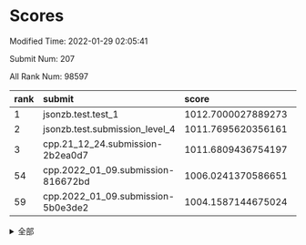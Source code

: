 # Scores

Modified Time: 2022-01-29 02:05:41

Submit Num: 207

All Rank Num: 98597

| rank |               submit               |       score        |       sigma        | pk_num |
| :--- | :--------------------------------- | :----------------- | :----------------- | :----- |
| 1    | jsonzb.test.test_1                 | 1012.7000027889273 | 0.7897013990307531 | 1906   |
| 2    | jsonzb.test.submission_level_4     | 1011.7695620356161 | 0.8115192621192626 | 1903   |
| 3    | cpp.21_12_24.submission-2b2ea0d7   | 1011.6809436754197 | 0.7810371402968049 | 1899   |
| 54   | cpp.2022_01_09.submission-816672bd | 1006.0241370586651 | 0.7314765572623502 | 1908   |
| 59   | cpp.2022_01_09.submission-5b0e3de2 | 1004.1587144675024 | 0.7066954368140557 | 1904   |


<details>
<summary>全部</summary>

| rank |                 submit                 |       score        |       sigma        | pk_num |
| :--- | :------------------------------------- | :----------------- | :----------------- | :----- |
| 1    | jsonzb.test.test_1                     | 1012.7000027889273 | 0.7897013990307531 | 1906   |
| 2    | jsonzb.test.submission_level_4         | 1011.7695620356161 | 0.8115192621192626 | 1903   |
| 3    | cpp.21_12_24.submission-2b2ea0d7       | 1011.6809436754197 | 0.7810371402968049 | 1899   |
| 4    | gobigger.level_3.submission_level_3_2  | 1011.6313974606521 | 0.7714954156075476 | 1899   |
| 5    | gobigger.level_3.submission_level_3_46 | 1011.2163839173658 | 0.7655607280988932 | 1902   |
| 6    | gobigger.level_3.submission_level_3_27 | 1010.9935051259495 | 0.7760010551546915 | 1906   |
| 7    | gobigger.level_3.submission_level_3_49 | 1010.9683004764271 | 0.745917774895093  | 1905   |
| 8    | gobigger.level_3.submission_level_3_19 | 1010.9275638925607 | 0.7605581038188348 | 1900   |
| 9    | gobigger.level_3.submission_level_3_42 | 1010.8238709888957 | 0.7976122453653471 | 1899   |
| 10   | gobigger.level_3.submission_level_3_6  | 1010.783050072793  | 0.7638644817005785 | 1905   |
| 11   | gobigger.level_3.submission_level_3_47 | 1010.7591652907934 | 0.7627933667015466 | 1906   |
| 12   | gobigger.level_3.submission_level_3_9  | 1010.6953478978811 | 0.7506327981923125 | 1909   |
| 13   | gobigger.level_3.submission_level_3_40 | 1010.6078593247199 | 0.7668921596027327 | 1909   |
| 14   | gobigger.level_3.submission_level_3_12 | 1010.5425026886072 | 0.7501607743745624 | 1907   |
| 15   | gobigger.level_3.submission_level_3_31 | 1010.5003814391018 | 0.7749636794247975 | 1907   |
| 16   | gobigger.level_3.submission_level_3_13 | 1010.4778187885787 | 0.7601119336375995 | 1907   |
| 17   | gobigger.level_3.submission_level_3_5  | 1010.301254626879  | 0.7446411805149101 | 1903   |
| 18   | gobigger.level_3.submission_level_3_44 | 1010.2848835164228 | 0.7523985369069474 | 1901   |
| 19   | gobigger.level_3.submission_level_3_26 | 1010.273541111729  | 0.7543531355226779 | 1906   |
| 20   | gobigger.level_3.submission_level_3_38 | 1010.2371881032499 | 0.7685682173722711 | 1905   |
| 21   | gobigger.level_3.submission_level_3_1  | 1010.1943387169587 | 0.7663757585262174 | 1903   |
| 22   | gobigger.level_3.submission_level_3_23 | 1010.1601452256524 | 0.7417741291785609 | 1905   |
| 23   | gobigger.level_3.submission_level_3_32 | 1010.0646622548393 | 0.760122608710477  | 1906   |
| 24   | gobigger.level_3.submission_level_3_0  | 1010.0413717128314 | 0.7636742557342582 | 1908   |
| 25   | gobigger.level_3.submission_level_3_8  | 1009.9982835348284 | 0.7606286804776374 | 1910   |
| 26   | gobigger.level_3.submission_level_3_20 | 1009.9850126369541 | 0.7447850341448846 | 1902   |
| 27   | gobigger.level_3.submission_level_3_4  | 1009.922243269202  | 0.7407207642967505 | 1903   |
| 28   | gobigger.level_3.submission_level_3_21 | 1009.8513015379322 | 0.7460894549108018 | 1905   |
| 29   | gobigger.level_3.submission_level_3_28 | 1009.8399909955195 | 0.749989111378398  | 1911   |
| 30   | gobigger.level_3.submission_level_3_48 | 1009.783566242061  | 0.750484770291242  | 1908   |
| 31   | gobigger.level_3.submission_level_3_18 | 1009.7537162054471 | 0.7553239420066182 | 1906   |
| 32   | gobigger.level_3.submission_level_3_43 | 1009.6669199087152 | 0.7483376963624432 | 1907   |
| 33   | gobigger.level_3.submission_level_3_7  | 1009.6335671640153 | 0.7728037203755331 | 1902   |
| 34   | gobigger.level_3.submission_level_3_10 | 1009.4915889536119 | 0.7435770710546249 | 1907   |
| 35   | gobigger.level_3.submission_level_3_45 | 1009.3826426599315 | 0.7766318200193376 | 1906   |
| 36   | gobigger.level_3.submission_level_3_39 | 1009.3310359640568 | 0.7510401271671636 | 1903   |
| 37   | gobigger.level_3.submission_level_3_14 | 1009.3082605501595 | 0.7809488918683922 | 1907   |
| 38   | gobigger.level_3.submission_level_3_34 | 1009.2604349324782 | 0.7555208058716975 | 1906   |
| 39   | gobigger.level_3.submission_level_3_41 | 1009.2549206106858 | 0.7503960742542534 | 1909   |
| 40   | gobigger.level_3.submission_level_3_15 | 1009.2309204932715 | 0.7504626699781363 | 1910   |
| 41   | gobigger.level_3.submission_level_3_37 | 1009.17450463866   | 0.7382727154897126 | 1906   |
| 42   | gobigger.level_3.submission_level_3_30 | 1009.0510894433959 | 0.7566143118686353 | 1908   |
| 43   | gobigger.level_3.submission_level_3_33 | 1009.0035465165117 | 0.7345494173547913 | 1908   |
| 44   | gobigger.level_3.submission_level_3_11 | 1008.9246965905198 | 0.7452378854082307 | 1907   |
| 45   | gobigger.level_3.submission_level_3_29 | 1008.9098443331582 | 0.7381552481621872 | 1899   |
| 46   | gobigger.level_3.submission_level_3_36 | 1008.8484668726153 | 0.7395084411876497 | 1908   |
| 47   | gobigger.level_3.submission_level_3_24 | 1008.7713095952719 | 0.7466233845412287 | 1897   |
| 48   | gobigger.level_3.submission_level_3_35 | 1008.7712988932941 | 0.7687181531257785 | 1902   |
| 49   | gobigger.level_3.submission_level_3_22 | 1008.764422077519  | 0.7453131662759446 | 1900   |
| 50   | gobigger.level_3.submission_level_3_17 | 1008.7400906521059 | 0.7465842868433387 | 1905   |
| 51   | gobigger.level_3.submission_level_3_3  | 1008.7220721232951 | 0.7370902932193653 | 1910   |
| 52   | gobigger.level_3.submission_level_3_25 | 1008.691614272547  | 0.7416157224269975 | 1907   |
| 53   | gobigger.level_3.submission_level_3_16 | 1008.6559284923554 | 0.7698480191493943 | 1909   |
| 54   | cpp.2022_01_09.submission-816672bd     | 1006.0241370586651 | 0.7314765572623502 | 1908   |
| 55   | gobigger.level_1.submission_level_1_46 | 1004.7480073806389 | 0.7166502899326809 | 1902   |
| 56   | gobigger.level_1.submission_level_1_5  | 1004.6186152025795 | 0.7274640161019486 | 1908   |
| 57   | gobigger.level_1.submission_level_1_29 | 1004.2432449967895 | 0.7113314267062748 | 1908   |
| 58   | gobigger.level_1.submission_level_1_21 | 1004.1591480681852 | 0.7389636149001634 | 1902   |
| 59   | cpp.2022_01_09.submission-5b0e3de2     | 1004.1587144675024 | 0.7066954368140557 | 1904   |
| 60   | gobigger.level_1.submission_level_1_28 | 1004.1105413845246 | 0.6981586822399701 | 1904   |
| 61   | gobigger.level_1.submission_level_1_6  | 1003.9479598202398 | 0.7227861661101003 | 1902   |
| 62   | gobigger.level_1.submission_level_1_44 | 1003.9046632666174 | 0.7175085624525016 | 1903   |
| 63   | gobigger.level_1.submission_level_1_32 | 1003.8773035947182 | 0.7211114958427273 | 1899   |
| 64   | gobigger.level_1.submission_level_1_19 | 1003.8770010492104 | 0.72362024632917   | 1905   |
| 65   | gobigger.level_1.submission_level_1_42 | 1003.8359651704244 | 0.7236847817039245 | 1904   |
| 66   | gobigger.level_1.submission_level_1_37 | 1003.8291064164772 | 0.7047645329309306 | 1905   |
| 67   | gobigger.level_1.submission_level_1_36 | 1003.8181819312545 | 0.7150607753609977 | 1904   |
| 68   | gobigger.level_1.submission_level_1_2  | 1003.8131117781521 | 0.7191011715246303 | 1908   |
| 69   | gobigger.level_1.submission_level_1_25 | 1003.8058495077049 | 0.722266145587278  | 1902   |
| 70   | gobigger.level_1.submission_level_1_7  | 1003.751607770643  | 0.7152230134963823 | 1905   |
| 71   | gobigger.level_1.submission_level_1_15 | 1003.7501625623795 | 0.7082127778761101 | 1911   |
| 72   | gobigger.level_1.submission_level_1_0  | 1003.7492462852198 | 0.7143513567080921 | 1908   |
| 73   | gobigger.level_1.submission_level_1_16 | 1003.7308915920115 | 0.7177293633729614 | 1908   |
| 74   | gobigger.level_1.submission_level_1_9  | 1003.5964087341973 | 0.7303142460176756 | 1903   |
| 75   | gobigger.level_1.submission_level_1_26 | 1003.5428933891872 | 0.7242090548797508 | 1906   |
| 76   | gobigger.level_1.submission_level_1_43 | 1003.535846449212  | 0.7146265239075644 | 1906   |
| 77   | gobigger.level_1.submission_level_1_45 | 1003.4625938893172 | 0.7220175186888249 | 1904   |
| 78   | gobigger.level_1.submission_level_1_20 | 1003.4378248401836 | 0.7169190702601868 | 1906   |
| 79   | gobigger.level_1.submission_level_1_33 | 1003.4195649910946 | 0.7158906251540674 | 1906   |
| 80   | gobigger.level_1.submission_level_1_12 | 1003.3498206182717 | 0.7103358513930351 | 1907   |
| 81   | gobigger.level_1.submission_level_1_27 | 1003.2448835018891 | 0.7043182854119576 | 1906   |
| 82   | gobigger.level_1.submission_level_1_1  | 1003.2239547572648 | 0.717784012085446  | 1905   |
| 83   | gobigger.level_1.submission_level_1_10 | 1003.1648272411179 | 0.7082995166505833 | 1906   |
| 84   | gobigger.level_1.submission_level_1_17 | 1003.112302129506  | 0.7083471713817923 | 1905   |
| 85   | gobigger.level_1.submission_level_1_18 | 1003.0863195043659 | 0.7111455723307298 | 1899   |
| 86   | gobigger.level_1.submission_level_1_14 | 1003.0487358010851 | 0.7226308310408632 | 1906   |
| 87   | gobigger.level_1.submission_level_1_38 | 1002.9483079146635 | 0.703264160775523  | 1909   |
| 88   | gobigger.level_1.submission_level_1_35 | 1002.8965656869314 | 0.7112750272364751 | 1904   |
| 89   | gobigger.level_1.submission_level_1_30 | 1002.8928593558405 | 0.7244777028987458 | 1907   |
| 90   | gobigger.level_1.submission_level_1_48 | 1002.8459962295607 | 0.7111757478577833 | 1903   |
| 91   | gobigger.level_1.submission_level_1_34 | 1002.8105610253373 | 0.709789959396041  | 1909   |
| 92   | gobigger.level_1.submission_level_1_11 | 1002.8048184597095 | 0.7124255155983947 | 1905   |
| 93   | gobigger.level_1.submission_level_1_23 | 1002.7551780787138 | 0.7067464482373055 | 1903   |
| 94   | gobigger.level_1.submission_level_1_39 | 1002.6952057965981 | 0.7189134509419718 | 1906   |
| 95   | gobigger.level_1.submission_level_1_13 | 1002.6386691085677 | 0.7137638949897918 | 1906   |
| 96   | gobigger.level_1.submission_level_1_22 | 1002.6005436200414 | 0.7090531698596592 | 1904   |
| 97   | gobigger.level_1.submission_level_1_8  | 1002.550990824636  | 0.7173017345262457 | 1902   |
| 98   | gobigger.level_1.submission_level_1_31 | 1002.5454479248888 | 0.7156989507801194 | 1905   |
| 99   | gobigger.level_1.submission_level_1_49 | 1002.3858725274343 | 0.7065987227350952 | 1909   |
| 100  | gobigger.level_1.submission_level_1_4  | 1002.0745651582147 | 0.7126267047889322 | 1905   |
| 101  | gobigger.level_1.submission_level_1_3  | 1002.0307834101142 | 0.7149435249136967 | 1902   |
| 102  | gobigger.level_1.submission_level_1_47 | 1001.8834997150976 | 0.7087185960422214 | 1904   |
| 103  | gobigger.level_1.submission_level_1_40 | 1001.7330096474049 | 0.7114325791058586 | 1911   |
| 104  | gobigger.level_1.submission_level_1_41 | 1001.7307784036964 | 0.7168893324470069 | 1905   |
| 105  | gobigger.level_1.submission_level_1_24 | 1000.9550985022589 | 0.7062076273769123 | 1907   |
| 106  | gobigger.random.submission_random_37   | 997.368958097737   | 0.6967706268769388 | 1907   |
| 107  | gobigger.random.submission_random_7    | 997.015341089046   | 0.712124594055269  | 1906   |
| 108  | gobigger.random.submission_random_39   | 996.695381842749   | 0.7095767800630765 | 1905   |
| 109  | gobigger.random.submission_random_16   | 996.6437344834106  | 0.720543990542441  | 1908   |
| 110  | gobigger.random.submission_random_23   | 996.626196265296   | 0.7025566997153535 | 1907   |
| 111  | gobigger.random.submission_random_14   | 996.6221214242489  | 0.7066003627310499 | 1907   |
| 112  | gobigger.random.submission_random_21   | 996.6137480780101  | 0.7078423645556517 | 1909   |
| 113  | gobigger.random.submission_random_17   | 996.5221278974902  | 0.7177810541589719 | 1906   |
| 114  | gobigger.random.submission_random_28   | 996.4996455201335  | 0.6996212754945624 | 1904   |
| 115  | gobigger.random.submission_random_41   | 996.4904508276264  | 0.7016615001718072 | 1904   |
| 116  | gobigger.random.submission_random_8    | 996.4518727783595  | 0.7128891077577852 | 1907   |
| 117  | gobigger.random.submission_random_43   | 996.4317834061235  | 0.6928520896143785 | 1908   |
| 118  | gobigger.random.submission_random_9    | 996.4211947689564  | 0.7076153058863555 | 1909   |
| 119  | gobigger.random.submission_random_11   | 996.413794631153   | 0.7063090503477683 | 1904   |
| 120  | gobigger.random.submission_random_34   | 996.3581184949408  | 0.7140070589047136 | 1904   |
| 121  | gobigger.random.submission_random_29   | 996.3163303039013  | 0.7079068280131754 | 1908   |
| 122  | gobigger.random.submission_random_38   | 996.2967572379666  | 0.7221980638205757 | 1907   |
| 123  | gobigger.random.submission_random_0    | 996.1620483519945  | 0.7134223682385472 | 1900   |
| 124  | gobigger.random.submission_random_44   | 996.151761242832   | 0.7080245432486852 | 1911   |
| 125  | gobigger.random.submission_random_31   | 996.1517575060252  | 0.703706551932711  | 1909   |
| 126  | gobigger.random.submission_random_22   | 996.0500596117078  | 0.7066714233146424 | 1905   |
| 127  | gobigger.random.submission_random_36   | 996.0473933064405  | 0.7164208509967115 | 1902   |
| 128  | gobigger.random.submission_random_35   | 996.0404031073524  | 0.6946556187564294 | 1907   |
| 129  | gobigger.random.submission_random_30   | 996.0355647213697  | 0.71600143062469   | 1906   |
| 130  | gobigger.random.submission_random_45   | 996.0258903963874  | 0.7052705167024366 | 1906   |
| 131  | gobigger.random.submission_random_19   | 996.0196985863331  | 0.7278683222333062 | 1909   |
| 132  | gobigger.random.submission_random_24   | 996.0185473936336  | 0.7095851808546331 | 1902   |
| 133  | gobigger.random.submission_random_10   | 995.9496316504612  | 0.7093044969122141 | 1908   |
| 134  | gobigger.random.submission_random_4    | 995.9282690003403  | 0.7219858279351907 | 1902   |
| 135  | gobigger.random.submission_random_3    | 995.899017770803   | 0.6995544717839749 | 1902   |
| 136  | gobigger.random.submission_random_32   | 995.8854027067417  | 0.7041942848389798 | 1905   |
| 137  | gobigger.random.submission_random_6    | 995.8337927245913  | 0.7054151187791753 | 1904   |
| 138  | gobigger.random.submission_random_49   | 995.8067874363348  | 0.7282124306137352 | 1908   |
| 139  | gobigger.random.submission_random_47   | 995.7295433593615  | 0.7062367585080707 | 1903   |
| 140  | gobigger.random.submission_random_46   | 995.7053182403049  | 0.7018479034783448 | 1905   |
| 141  | gobigger.random.submission_random_33   | 995.6215514903573  | 0.7113276816301474 | 1902   |
| 142  | gobigger.random.submission_random_12   | 995.6060447333542  | 0.7010454441851783 | 1905   |
| 143  | gobigger.random.submission_random_27   | 995.5540469867681  | 0.7037772780565993 | 1907   |
| 144  | gobigger.random.submission_random_20   | 995.541735711791   | 0.7153817854126159 | 1905   |
| 145  | gobigger.random.submission_random_15   | 995.532565721618   | 0.7067674059750813 | 1904   |
| 146  | gobigger.random.submission_random_26   | 995.4665396889101  | 0.7067869160661004 | 1907   |
| 147  | gobigger.random.submission_random_13   | 995.2963717567912  | 0.7285611448340602 | 1907   |
| 148  | gobigger.random.submission_random_5    | 995.2708820803502  | 0.70939125293131   | 1902   |
| 149  | gobigger.random.submission_random_25   | 995.2694095315113  | 0.7044947673081539 | 1908   |
| 150  | gobigger.random.submission_random_42   | 995.2555144069609  | 0.7331639414135617 | 1905   |
| 151  | gobigger.random.submission_random_18   | 995.1303865504105  | 0.7085662267822699 | 1904   |
| 152  | gobigger.random.submission_random_2    | 995.0561515549591  | 0.7170079089323254 | 1905   |
| 153  | gobigger.level_2.submission_level_2_32 | 995.0159930190779  | 0.71718102829725   | 1906   |
| 154  | gobigger.random.submission_random_48   | 994.497947832909   | 0.7359306457528195 | 1904   |
| 155  | gobigger.random.submission_random_40   | 994.4562202900441  | 0.71394416800372   | 1903   |
| 156  | gobigger.random.submission_random_1    | 994.4170614231717  | 0.7197100667830004 | 1905   |
| 157  | gobigger.level_2.submission_level_2_23 | 993.5922387031185  | 0.743820837960453  | 1904   |
| 158  | gobigger.level_2.submission_level_2_6  | 993.4329277068331  | 0.7404351755357799 | 1901   |
| 159  | gobigger.level_2.submission_level_2_27 | 993.3966270421237  | 0.7281842606996485 | 1904   |
| 160  | gobigger.level_2.submission_level_2_14 | 993.3638569552338  | 0.7336221503123157 | 1906   |
| 161  | gobigger.level_2.submission_level_2_48 | 992.8870640377384  | 0.7260961706408811 | 1902   |
| 162  | gobigger.level_2.submission_level_2_1  | 992.8862121883325  | 0.737893241278418  | 1916   |
| 163  | gobigger.level_2.submission_level_2_12 | 992.8701902228669  | 0.7472306343527193 | 1907   |
| 164  | gobigger.level_2.submission_level_2_42 | 992.7786834263572  | 0.7268281355544034 | 1903   |
| 165  | gobigger.level_2.submission_level_2_0  | 992.7688135744174  | 0.7443110182115558 | 1901   |
| 166  | gobigger.level_2.submission_level_2_44 | 992.6758697441754  | 0.7269018407039358 | 1902   |
| 167  | gobigger.level_2.submission_level_2_29 | 992.6499140124579  | 0.7504888857667871 | 1905   |
| 168  | gobigger.level_2.submission_level_2_11 | 992.615026134521   | 0.7593815332917424 | 1902   |
| 169  | gobigger.level_2.submission_level_2_35 | 992.6071885819542  | 0.7335244111983589 | 1904   |
| 170  | gobigger.level_2.submission_level_2_40 | 992.5626204114669  | 0.7569217169798026 | 1908   |
| 171  | gobigger.level_2.submission_level_2_15 | 992.5598569232459  | 0.7499305403215714 | 1904   |
| 172  | gobigger.level_2.submission_level_2_3  | 992.5032138744599  | 0.7450791224898166 | 1907   |
| 173  | gobigger.level_2.submission_level_2_46 | 992.4738319335887  | 0.7231463069780606 | 1907   |
| 174  | gobigger.level_2.submission_level_2_28 | 992.4052296366419  | 0.744745741913955  | 1907   |
| 175  | gobigger.level_2.submission_level_2_49 | 992.4026418903337  | 0.7373056186788219 | 1904   |
| 176  | gobigger.level_2.submission_level_2_24 | 992.3648168484506  | 0.7618262818723331 | 1904   |
| 177  | gobigger.level_2.submission_level_2_25 | 992.3584906674608  | 0.7447729834387179 | 1906   |
| 178  | gobigger.level_2.submission_level_2_21 | 992.3411761279813  | 0.7361217735223076 | 1908   |
| 179  | gobigger.level_2.submission_level_2_39 | 992.3128976931424  | 0.7535948849716549 | 1908   |
| 180  | gobigger.level_2.submission_level_2_36 | 992.2861433815905  | 0.7404190145516937 | 1898   |
| 181  | gobigger.level_2.submission_level_2_4  | 992.232065811955   | 0.7353610484949401 | 1908   |
| 182  | gobigger.level_2.submission_level_2_30 | 992.2065677570579  | 0.7397226829673713 | 1904   |
| 183  | gobigger.level_2.submission_level_2_31 | 991.9424034992451  | 0.752369492780464  | 1903   |
| 184  | gobigger.level_2.submission_level_2_26 | 991.9304986028025  | 0.7229711746492938 | 1905   |
| 185  | gobigger.level_2.submission_level_2_18 | 991.9015455983981  | 0.7498242153280822 | 1900   |
| 186  | gobigger.level_2.submission_level_2_9  | 991.8168189276007  | 0.741135422371144  | 1906   |
| 187  | gobigger.level_2.submission_level_2_5  | 991.7617646012147  | 0.7582910334303674 | 1907   |
| 188  | gobigger.level_2.submission_level_2_19 | 991.7491309754729  | 0.7589616598696566 | 1908   |
| 189  | gobigger.level_2.submission_level_2_47 | 991.7468086925826  | 0.7484602099867794 | 1908   |
| 190  | gobigger.level_2.submission_level_2_34 | 991.7428279774674  | 0.7458302559767302 | 1908   |
| 191  | gobigger.level_2.submission_level_2_41 | 991.707081736999   | 0.7283278201593104 | 1902   |
| 192  | gobigger.level_2.submission_level_2_43 | 991.6860801000123  | 0.7441833849335399 | 1909   |
| 193  | gobigger.level_2.submission_level_2_17 | 991.6556429194509  | 0.746076858111719  | 1905   |
| 194  | gobigger.level_2.submission_level_2_38 | 991.5510997271847  | 0.7522877263035718 | 1908   |
| 195  | gobigger.level_2.submission_level_2_22 | 991.374584665275   | 0.752039806392823  | 1904   |
| 196  | gobigger.level_2.submission_level_2_10 | 991.3543848850921  | 0.7650153833159675 | 1901   |
| 197  | gobigger.level_2.submission_level_2_33 | 991.3164811497713  | 0.7477727452689809 | 1909   |
| 198  | gobigger.level_2.submission_level_2_16 | 991.2365219684649  | 0.7440479252858877 | 1900   |
| 199  | gobigger.level_2.submission_level_2_8  | 991.2146543615489  | 0.7473845406294118 | 1906   |
| 200  | gobigger.level_2.submission_level_2_2  | 990.9675454969693  | 0.757110209369799  | 1910   |
| 201  | gobigger.level_2.submission_level_2_13 | 990.9651116888898  | 0.7568916197469334 | 1907   |
| 202  | gobigger.level_2.submission_level_2_45 | 990.8678824498194  | 0.758141340728535  | 1909   |
| 203  | gobigger.level_2.submission_level_2_7  | 990.7722379648385  | 0.7455273336441159 | 1900   |
| 204  | gobigger.level_2.submission_level_2_20 | 990.7410193820297  | 0.7651253738016357 | 1907   |
| 205  | gobigger.level_2.submission_level_2_37 | 990.5766807807153  | 0.7593591696114781 | 1901   |
| 206  | gobigger.none.submission_none_1        | 976.6795356134243  | 1.2992199390898425 | 1904   |
| 207  | gobigger.none.submission_none_0        | 975.8354477247078  | 1.4346480328156472 | 1906   |

</details>